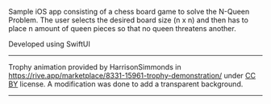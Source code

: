 Sample iOS app consisting of a chess board game to solve the N-Queen Problem. The user selects the desired board size (n x n) and then has to place n amount of queen pieces so that no queen threatens another.

Developed using SwiftUI

--- 

Trophy animation provided by HarrisonSimmonds in https://rive.app/marketplace/8331-15961-trophy-demonstration/ under [CC BY](https://creativecommons.org/licenses/by/4.0/) license. A modification was done to add a transparent background.

-----
